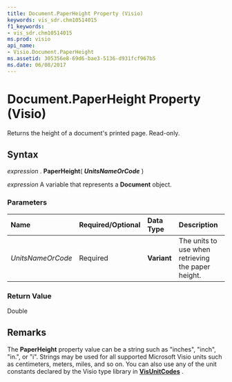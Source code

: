 ```yaml
---
title: Document.PaperHeight Property (Visio)
keywords: vis_sdr.chm10514015
f1_keywords:
- vis_sdr.chm10514015
ms.prod: visio
api_name:
- Visio.Document.PaperHeight
ms.assetid: 305356e8-69d6-bae3-5136-d931fcf967b5
ms.date: 06/08/2017
---
```



# Document.PaperHeight Property (Visio)

Returns the height of a document's printed page. Read-only.


## Syntax

 _expression_ . **PaperHeight**( **_UnitsNameOrCode_** )

 _expression_ A variable that represents a **Document** object.


### Parameters



|**Name**|**Required/Optional**|**Data Type**|**Description**|
|:-----|:-----|:-----|:-----|
| _UnitsNameOrCode_|Required| **Variant**|The units to use when retrieving the paper height.|

### Return Value

Double


## Remarks

The  **PaperHeight** property value can be a string such as "inches", "inch", "in.", or "i". Strings may be used for all supported Microsoft Visio units such as centimeters, meters, miles, and so on. You can also use any of the unit constants declared by the Visio type library in **[VisUnitCodes](Visio.visunitcodes.md)** .


